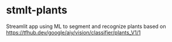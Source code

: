 # stmlt-plants
Streamlit app using ML to segment and recognize plants
based on https://tfhub.dev/google/aiy/vision/classifier/plants_V1/1

